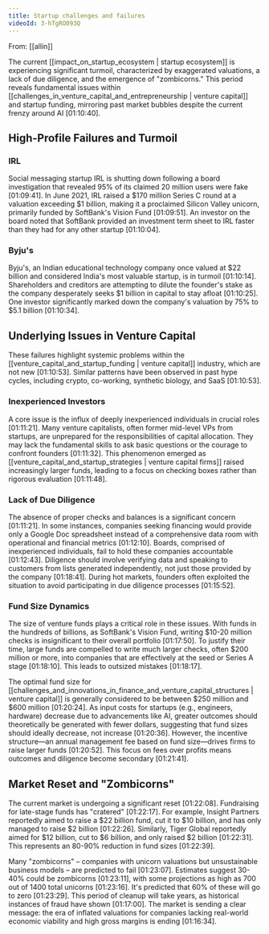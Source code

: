 ```yaml
---
title: Startup challenges and failures
videoId: 3-hTgRO093Q
---
```


From: [[allin]] <br/> 

The current [[impact_on_startup_ecosystem | startup ecosystem]] is experiencing significant turmoil, characterized by exaggerated valuations, a lack of due diligence, and the emergence of "zombicorns." This period reveals fundamental issues within [[challenges_in_venture_capital_and_entrepreneurship | venture capital]] and startup funding, mirroring past market bubbles despite the current frenzy around AI <a class="yt-timestamp" data-t="01:10:40">[01:10:40]</a>.

## High-Profile Failures and Turmoil

### IRL
Social messaging startup IRL is shutting down following a board investigation that revealed 95% of its claimed 20 million users were fake <a class="yt-timestamp" data-t="01:09:41">[01:09:41]</a>. In June 2021, IRL raised a $170 million Series C round at a valuation exceeding $1 billion, making it a proclaimed Silicon Valley unicorn, primarily funded by SoftBank's Vision Fund <a class="yt-timestamp" data-t="01:09:51">[01:09:51]</a>. An investor on the board noted that SoftBank provided an investment term sheet to IRL faster than they had for any other startup <a class="yt-timestamp" data-t="01:10:04">[01:10:04]</a>.

### Byju's
Byju's, an Indian educational technology company once valued at $22 billion and considered India's most valuable startup, is in turmoil <a class="yt-timestamp" data-t="01:10:14">[01:10:14]</a>. Shareholders and creditors are attempting to dilute the founder's stake as the company desperately seeks $1 billion in capital to stay afloat <a class="yt-timestamp" data-t="01:10:25">[01:10:25]</a>. One investor significantly marked down the company's valuation by 75% to $5.1 billion <a class="yt-timestamp" data-t="01:10:34">[01:10:34]</a>.

## Underlying Issues in Venture Capital

These failures highlight systemic problems within the [[venture_capital_and_startup_funding | venture capital]] industry, which are not new <a class="yt-timestamp" data-t="01:10:53">[01:10:53]</a>. Similar patterns have been observed in past hype cycles, including crypto, co-working, synthetic biology, and SaaS <a class="yt-timestamp" data-t="01:10:53">[01:10:53]</a>.

### Inexperienced Investors
A core issue is the influx of deeply inexperienced individuals in crucial roles <a class="yt-timestamp" data-t="01:11:21">[01:11:21]</a>. Many venture capitalists, often former mid-level VPs from startups, are unprepared for the responsibilities of capital allocation. They may lack the fundamental skills to ask basic questions or the courage to confront founders <a class="yt-timestamp" data-t="01:11:32">[01:11:32]</a>. This phenomenon emerged as [[venture_capital_and_startup_strategies | venture capital firms]] raised increasingly larger funds, leading to a focus on checking boxes rather than rigorous evaluation <a class="yt-timestamp" data-t="01:11:48">[01:11:48]</a>.

### Lack of Due Diligence
The absence of proper checks and balances is a significant concern <a class="yt-timestamp" data-t="01:11:21">[01:11:21]</a>. In some instances, companies seeking financing would provide only a Google Doc spreadsheet instead of a comprehensive data room with operational and financial metrics <a class="yt-timestamp" data-t="01:12:10">[01:12:10]</a>. Boards, comprised of inexperienced individuals, fail to hold these companies accountable <a class="yt-timestamp" data-t="01:12:43">[01:12:43]</a>. Diligence should involve verifying data and speaking to customers from lists generated independently, not just those provided by the company <a class="yt-timestamp" data-t="01:18:41">[01:18:41]</a>. During hot markets, founders often exploited the situation to avoid participating in due diligence processes <a class="yt-timestamp" data-t="01:15:52">[01:15:52]</a>.

### Fund Size Dynamics
The size of venture funds plays a critical role in these issues. With funds in the hundreds of billions, as SoftBank's Vision Fund, writing $10-20 million checks is insignificant to their overall portfolio <a class="yt-timestamp" data-t="01:17:50">[01:17:50]</a>. To justify their time, large funds are compelled to write much larger checks, often $200 million or more, into companies that are effectively at the seed or Series A stage <a class="yt-timestamp" data-t="01:18:10">[01:18:10]</a>. This leads to outsized mistakes <a class="yt-timestamp" data-t="01:18:17">[01:18:17]</a>.

The optimal fund size for [[challenges_and_innovations_in_finance_and_venture_capital_structures | venture capital]] is generally considered to be between $250 million and $600 million <a class="yt-timestamp" data-t="01:20:24">[01:20:24]</a>. As input costs for startups (e.g., engineers, hardware) decrease due to advancements like AI, greater outcomes should theoretically be generated with fewer dollars, suggesting that fund sizes should ideally decrease, not increase <a class="yt-timestamp" data-t="01:20:36">[01:20:36]</a>. However, the incentive structure—an annual management fee based on fund size—drives firms to raise larger funds <a class="yt-timestamp" data-t="01:20:52">[01:20:52]</a>. This focus on fees over profits means outcomes and diligence become secondary <a class="yt-timestamp" data-t="01:21:41">[01:21:41]</a>.

## Market Reset and "Zombicorns"
The current market is undergoing a significant reset <a class="yt-timestamp" data-t="01:22:08">[01:22:08]</a>. Fundraising for late-stage funds has "cratered" <a class="yt-timestamp" data-t="01:22:17">[01:22:17]</a>. For example, Insight Partners reportedly aimed to raise a $22 billion fund, cut it to $10 billion, and has only managed to raise $2 billion <a class="yt-timestamp" data-t="01:22:26">[01:22:26]</a>. Similarly, Tiger Global reportedly aimed for $12 billion, cut to $6 billion, and only raised $2 billion <a class="yt-timestamp" data-t="01:22:31">[01:22:31]</a>. This represents an 80-90% reduction in fund sizes <a class="yt-timestamp" data-t="01:22:39">[01:22:39]</a>.

Many "zombicorns" – companies with unicorn valuations but unsustainable business models – are predicted to fail <a class="yt-timestamp" data-t="01:23:07">[01:23:07]</a>. Estimates suggest 30-40% could be zombicorns <a class="yt-timestamp" data-t="01:23:11">[01:23:11]</a>, with some projections as high as 700 out of 1400 total unicorns <a class="yt-timestamp" data-t="01:23:16">[01:23:16]</a>. It's predicted that 60% of these will go to zero <a class="yt-timestamp" data-t="01:23:29">[01:23:29]</a>. This period of cleanup will take years, as historical instances of fraud have shown <a class="yt-timestamp" data-t="01:17:00">[01:17:00]</a>. The market is sending a clear message: the era of inflated valuations for companies lacking real-world economic viability and high gross margins is ending <a class="yt-timestamp" data-t="01:16:34">[01:16:34]</a>.